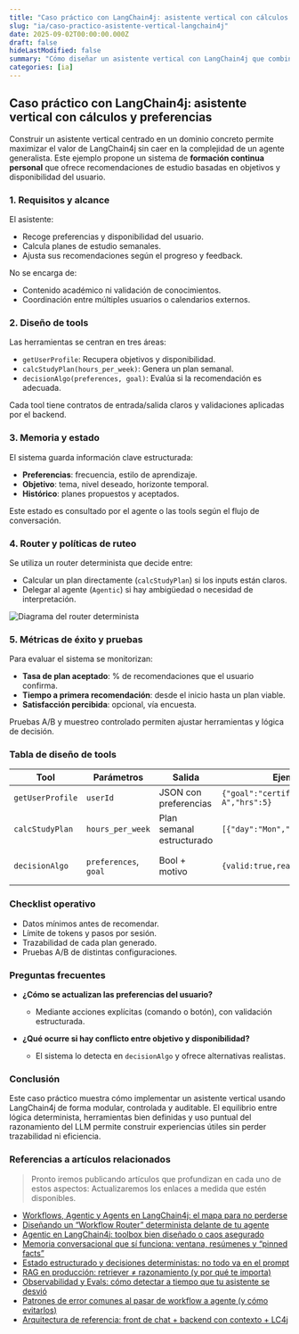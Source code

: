 ```yaml
---
title: "Caso práctico con LangChain4j: asistente vertical con cálculos y preferencias"
slug: "ia/caso-practico-asistente-vertical-langchain4j"
date: 2025-09-02T00:00:00.000Z
draft: false
hideLastModified: false
summary: "Cómo diseñar un asistente vertical con LangChain4j que combina herramientas, memoria estructurada y lógica determinista para ofrecer recomendaciones personalizadas."
categories: [ia]
---
```


## Caso práctico con LangChain4j: asistente vertical con cálculos y preferencias

Construir un asistente vertical centrado en un dominio concreto permite maximizar el valor de LangChain4j sin caer en la complejidad de un agente generalista. Este ejemplo propone un sistema de **formación continua personal** que ofrece recomendaciones de estudio basadas en objetivos y disponibilidad del usuario.

### 1. Requisitos y alcance

El asistente:

* Recoge preferencias y disponibilidad del usuario.
* Calcula planes de estudio semanales.
* Ajusta sus recomendaciones según el progreso y feedback.

No se encarga de:

* Contenido académico ni validación de conocimientos.
* Coordinación entre múltiples usuarios o calendarios externos.

### 2. Diseño de tools

Las herramientas se centran en tres áreas:

* `getUserProfile`: Recupera objetivos y disponibilidad.
* `calcStudyPlan(hours_per_week)`: Genera un plan semanal.
* `decisionAlgo(preferences, goal)`: Evalúa si la recomendación es adecuada.

Cada tool tiene contratos de entrada/salida claros y validaciones aplicadas por el backend.

### 3. Memoria y estado

El sistema guarda información clave estructurada:

* **Preferencias**: frecuencia, estilo de aprendizaje.
* **Objetivo**: tema, nivel deseado, horizonte temporal.
* **Histórico**: planes propuestos y aceptados.

Este estado es consultado por el agente o las tools según el flujo de conversación.

### 4. Router y políticas de ruteo

Se utiliza un router determinista que decide entre:

* Calcular un plan directamente (`calcStudyPlan`) si los inputs están claros.
* Delegar al agente (`Agentic`) si hay ambigüedad o necesidad de interpretación.

![Diagrama del router determinista](/images/posts/ia/caso-practico-langchain4j/img.png)

[//]: # (```mermaid)

[//]: # (flowchart TB)

[//]: # (User --> Chat --> API --> Router)

[//]: # (Router -->|determinista| calcStudyPlan)

[//]: # (Router -->|ambigua| Agentic)

[//]: # (Agentic --> getUserProfile & decisionAlgo)

[//]: # (decisionAlgo --> State[&#40;Estado/Preferencias&#41;])

[//]: # (```)

### 5. Métricas de éxito y pruebas

Para evaluar el sistema se monitorizan:

* **Tasa de plan aceptado**: % de recomendaciones que el usuario confirma.
* **Tiempo a primera recomendación**: desde el inicio hasta un plan viable.
* **Satisfacción percibida**: opcional, vía encuesta.

Pruebas A/B y muestreo controlado permiten ajustar herramientas y lógica de decisión.

### Tabla de diseño de tools

| Tool             | Parámetros            | Salida                    | Ejemplo                              | Validaciones                   |
| ---------------- | --------------------- | ------------------------- | ------------------------------------ | ------------------------------ |
| `getUserProfile` | `userId`              | JSON con preferencias     | `{"goal":"certificación A","hrs":5}` | ID válido                      |
| `calcStudyPlan`  | `hours_per_week`      | Plan semanal estructurado | `[{"day":"Mon","duration":1.5}]`     | Rango horas, estructura        |
| `decisionAlgo`   | `preferences`, `goal` | Bool + motivo             | `{valid:true,reason:"OK_MATCH"}`     | Presencia de claves requeridas |

### Checklist operativo

* Datos mínimos antes de recomendar.
* Límite de tokens y pasos por sesión.
* Trazabilidad de cada plan generado.
* Pruebas A/B de distintas configuraciones.

### Preguntas frecuentes

* **¿Cómo se actualizan las preferencias del usuario?**

  * Mediante acciones explícitas (comando o botón), con validación estructurada.

* **¿Qué ocurre si hay conflicto entre objetivo y disponibilidad?**

  * El sistema lo detecta en `decisionAlgo` y ofrece alternativas realistas.

### Conclusión

Este caso práctico muestra cómo implementar un asistente vertical usando LangChain4j de forma modular, controlada y auditable. El equilibrio entre lógica determinista, herramientas bien definidas y uso puntual del razonamiento del LLM permite construir experiencias útiles sin perder trazabilidad ni eficiencia.

### Referencias a artículos relacionados

> Pronto iremos publicando artículos que profundizan en cada uno de estos aspectos:
> Actualizaremos los enlaces a medida que estén disponibles.

* [Workflows, Agentic y Agents en LangChain4j: el mapa para no perderse][el-mapa-para-no-perderser]
* [Diseñando un “Workflow Router” determinista delante de tu agente][workflow-router]
* [Agentic en LangChain4j: toolbox bien diseñado o caos asegurado][agentic-toolbox]
* [Memoria conversacional que sí funciona: ventana, resúmenes y “pinned facts”][memoria-conversacional]
* [Estado estructurado y decisiones deterministas: no todo va en el prompt][estado-estructurado]
* [RAG en producción: retriever ≠ razonamiento (y por qué te importa)][RAG-en-produccion]
* [Observabilidad y Evals: cómo detectar a tiempo que tu asistente se desvió][observabilidad-evals]
* [Patrones de error comunes al pasar de workflow a agente (y cómo evitarlos)][patrones-de-error]
* [Arquitectura de referencia: front de chat + backend con contexto + LC4j][arquitectura-de-referencia]

[el-mapa-para-no-perderser]: https://leanmind.es/es/blog
[workflow-router]: https://leanmind.es/es/blog
[agentic-toolbox]: https://leanmind.es/es/blog
[memoria-conversacional]: https://leanmind.es/es/blog
[estado-estructurado]: https://leanmind.es/es/blog
[RAG-en-produccion]: https://leanmind.es/es/blog
[observabilidad-evals]: https://leanmind.es/es/blog
[patrones-de-error]: https://leanmind.es/es/blog
[arquitectura-de-referencia]: https://leanmind.es/es/blog